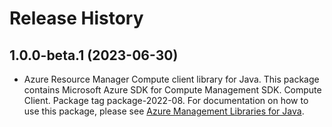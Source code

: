 # Release History

## 1.0.0-beta.1 (2023-06-30)

- Azure Resource Manager Compute client library for Java. This package contains Microsoft Azure SDK for Compute Management SDK. Compute Client. Package tag package-2022-08. For documentation on how to use this package, please see [Azure Management Libraries for Java](https://aka.ms/azsdk/java/mgmt).

